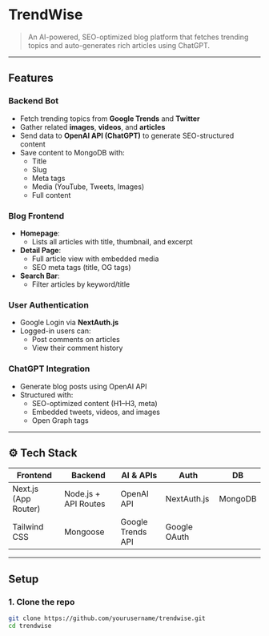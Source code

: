 # TrendWise

> An AI-powered, SEO-optimized blog platform that fetches trending topics and auto-generates rich articles using ChatGPT.

---

##  Features

###  Backend Bot
- Fetch trending topics from **Google Trends** and **Twitter**
- Gather related **images**, **videos**, and **articles**
- Send data to **OpenAI API (ChatGPT)** to generate SEO-structured content
- Save content to MongoDB with:
  - Title
  - Slug
  - Meta tags
  - Media (YouTube, Tweets, Images)
  - Full content

###  Blog Frontend
- **Homepage**:
  - Lists all articles with title, thumbnail, and excerpt
- **Detail Page**:
  - Full article view with embedded media
  - SEO meta tags (title, OG tags)
- **Search Bar**:
  - Filter articles by keyword/title

###  User Authentication
- Google Login via **NextAuth.js**
- Logged-in users can:
  - Post comments on articles
  - View their comment history

###  ChatGPT Integration
- Generate blog posts using OpenAI API
- Structured with:
  - SEO-optimized content (H1–H3, meta)
  - Embedded tweets, videos, and images
  - Open Graph tags

---

## ⚙ Tech Stack

| Frontend     | Backend            | AI & APIs        | Auth         | DB         |
|--------------|--------------------|------------------|--------------|------------|
| Next.js (App Router) | Node.js + API Routes | OpenAI API       | NextAuth.js | MongoDB    |
| Tailwind CSS | Mongoose           | Google Trends API | Google OAuth |            |

---

##  Setup

### 1. Clone the repo

```bash
git clone https://github.com/yourusername/trendwise.git
cd trendwise
